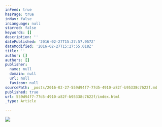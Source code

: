 ```yaml
---
inFeed: true
hasPage: true
inNav: false
inLanguage: null
starred: false
keywords: []
description: ''
datePublished: '2016-02-27T15:27:57.957Z'
dateModified: '2016-02-27T15:27:55.018Z'
title: ''
author: []
authors: []
publisher:
  name: null
  domain: null
  url: null
  favicon: null
sourcePath: _posts/2016-02-27-559d94f7-77d5-4910-a82f-b95338c7622f.md
published: true
url: 559d94f7-77d5-4910-a82f-b95338c7622f/index.html
_type: Article

---
```

![](https://the-grid-user-content.s3-us-west-2.amazonaws.com/5dfd6188-7056-4b0f-85a4-cd34842e7e1e.png)